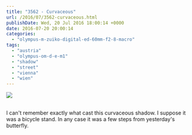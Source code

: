 ```yaml
---
title: "3562 - Curvaceous"
url: /2016/07/3562-curvaceous.html
publishDate: Wed, 20 Jul 2016 18:00:14 +0000
date: 2016-07-20 20:00:14
categories: 
  - "olympus-m-zuiko-digital-ed-60mm-f2-8-macro"
tags: 
  - "austria"
  - "olympus-om-d-e-m1"
  - "shadow"
  - "street"
  - "vienna"
  - "wien"
---
```

<div class="container">
<div class="center"><a target="_blank" href="https://d25zfm9zpd7gm5.cloudfront.net/1200x1200/2016/20160329_152312_lr.jpg"><img class="webfeedsFeaturedVisual" src="https://d25zfm9zpd7gm5.cloudfront.net/0600x0600/2016/20160329_152312_lr.jpg" /></a></div>
</div>
<br />

I can't remember exactly what cast this curvaceous shadow. I suppose it was a bicycle stand. In any case it was a few steps from yesterday's butterfly.
